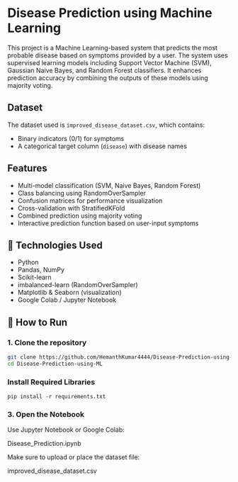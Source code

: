 # Disease Prediction using Machine Learning

This project is a Machine Learning-based system that predicts the most probable disease based on symptoms provided by a user. The system uses supervised learning models including Support Vector Machine (SVM), Gaussian Naive Bayes, and Random Forest classifiers. It enhances prediction accuracy by combining the outputs of these models using majority voting.


##  Dataset

The dataset used is `improved_disease_dataset.csv`, which contains:
- Binary indicators (0/1) for symptoms
- A categorical target column (`disease`) with disease names


## Features

-  Multi-model classification (SVM, Naive Bayes, Random Forest)
-  Class balancing using RandomOverSampler
-  Confusion matrices for performance visualization
-  Cross-validation with StratifiedKFold
-  Combined prediction using majority voting
-  Interactive prediction function based on user-input symptoms


## 🔧 Technologies Used

- Python
- Pandas, NumPy
- Scikit-learn
- imbalanced-learn (RandomOverSampler)
- Matplotlib & Seaborn (visualization)
- Google Colab / Jupyter Notebook


## 🚀 How to Run

### 1. Clone the repository

```bash
git clone https://github.com/HemanthKumar4444/Disease-Prediction-using-ML.git
cd Disease-Prediction-using-ML
```

### Install Required Libraries
```
pip install -r requirements.txt
```

### 3. Open the Notebook
Use Jupyter Notebook or Google Colab:

Disease_Prediction.ipynb

Make sure to upload or place the dataset file:

improved_disease_dataset.csv
